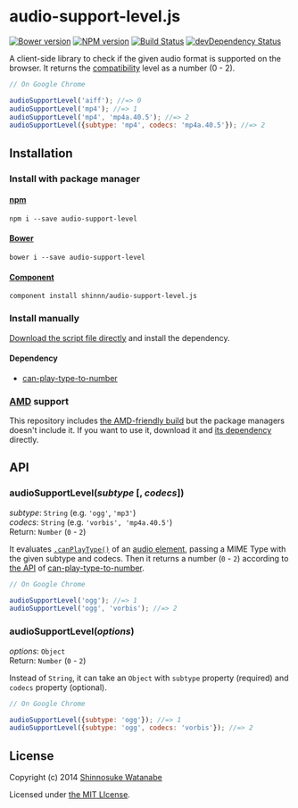 # audio-support-level.js

[![Bower version](https://badge.fury.io/bo/audio-support-level.svg)](http://badge.fury.io/bo/audio-support-level)
[![NPM version](https://badge.fury.io/js/audio-support-level.svg)](http://badge.fury.io/js/audio-support-level)
[![Build Status](https://travis-ci.org/shinnn/audio-support-level.js.svg?branch=master)](https://travis-ci.org/shinnn/audio-support-level.js)
[![devDependency Status](https://david-dm.org/shinnn/audio-support-level.js/dev-status.svg)](https://david-dm.org/shinnn/audio-support-level.js#info=devDependencies)

A client-side library to check if the given audio format is supported on the browser. It returns the [compatibility](http://wiki.whatwg.org/wiki/Video_type_parameters#Browser_Support) level as a number (0 - 2).

```javascript
// On Google Chrome

audioSupportLevel('aiff'); //=> 0
audioSupportLevel('mp4'); //=> 1
audioSupportLevel('mp4', 'mp4a.40.5'); //=> 2
audioSupportLevel({subtype: 'mp4', codecs: 'mp4a.40.5'}); //=> 2
```

## Installation

### Install with package manager

#### [npm](https://www.npmjs.org/)

```
npm i --save audio-support-level
```

#### [Bower](http://bower.io/)

```
bower i --save audio-support-level
```

#### [Component](https://github.com/component/component)

```
component install shinnn/audio-support-level.js
```

### Install manually

[Download the script file directly](https://raw.githubusercontent.com/shinnn/audio-support-level.js/master/dist/audio-support-level.js "view raw") and install the dependency.

#### Dependency

* [can-play-type-to-number][canplaytypetonumber]

### [AMD](https://github.com/amdjs/amdjs-api/blob/master/AMD.md) support

This repository includes [the AMD-friendly build](https://raw.githubusercontent.com/shinnn/audio-support-level.js/master/dist/audio-support-level-amd.js) but the package managers doesn't include it. If you want to use it, download it and [its dependency](https://raw.githubusercontent.com/shinnn/can-play-type-to-number/master/dist/can-play-type-to-number-amd.js) directly.


## API

### audioSupportLevel(*subtype* [, *codecs*])

*subtype*: `String` (e.g. `'ogg'`, `'mp3'`)  
*codecs*: `String` (e.g. `'vorbis', 'mp4a.40.5'`)  
Return: `Number` (`0` - `2`)

It evaluates [`.canPlayType()`](http://msdn.microsoft.com/library/ie/ff975191) of an [audio element](http://www.w3.org/wiki/HTML/Elements/audio), passing a MIME Type with the given subtype and codecs. Then it returns a number (`0` - `2`) according to [the API](https://github.com/shinnn/can-play-type-to-number#api) of [can-play-type-to-number][canplaytypetonumber].

```javascript
// On Google Chrome

audioSupportLevel('ogg'); //=> 1
audioSupportLevel('ogg', 'vorbis'); //=> 2
```

### audioSupportLevel(*options*)

*options*: `Object`  
Return: `Number` (`0` - `2`)

Instead of `String`, it can take an `Object` with `subtype` property (required) and `codecs` property (optional).

```javascript
// On Google Chrome

audioSupportLevel({subtype: 'ogg'}); //=> 1
audioSupportLevel({subtype: 'ogg', codecs: 'vorbis'}); //=> 2
```

## License

Copyright (c) 2014 [Shinnosuke Watanabe](https://github.com/shinnn)

Licensed under [the MIT LIcense](./LICENSE).

[canplaytypetonumber]: https://github.com/shinnn/can-play-type-to-number
